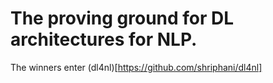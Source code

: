 # The proving ground for DL architectures for NLP.

The winners enter (dl4nl)[https://github.com/shriphani/dl4nl]
